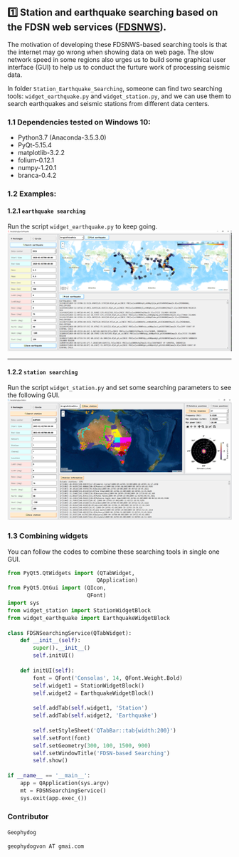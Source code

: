 ## :one: Station and earthquake searching based on the FDSN web services ([FDSNWS](http://www.fdsn.org/webservices/datacenters/)).
The motivation of developing these FDSNWS-based searching tools is that the internet may go wrong when showing data on web page.
The slow network speed in some regions also urges us to build some graphical user interface (GUI) to help us to conduct the furture work of processing seismic data.

In folder `Station_Earthquake_Searching`, someone can find two searching tools:
	`widget_earthquake.py` and `widget_station.py`, and we can use them to search earthquakes and seismic stations from different data centers.

### 1.1 Dependencies tested on Windows 10:
- Python3.7 (Anaconda-3.5.3.0)
- PyQt-5.15.4
- matplotlib-3.2.2
- folium-0.12.1
- numpy-1.20.1
- branca-0.4.2

### 1.2 Examples:
#### 1.2.1 `earthquake searching`
Run the script `widget_earthquake.py` to keep going.
![earthquake](https://github.com/geophydog/Nice_Seismic_Tools_GUI/blob/main/images/earthquake_example.png)

***
#### 1.2.2 `station searching`
Run the script `widget_station.py` and set some searching parameters to see the following GUI.
![station](https://github.com/geophydog/Nice_Seismic_Tools_GUI/blob/main/images/station_example.png)

### 1.3 Combining widgets
You can follow the codes to combine these searching tools in single one GUI.
```python
from PyQt5.QtWidgets import (QTabWidget,
                            QApplication)
from PyQt5.QtGui import (QIcon,
                         QFont)
import sys
from widget_station import StationWidgetBlock
from widget_earthquake import EarthquakeWidgetBlock

class FDSNSearchingService(QTabWidget):
    def __init__(self):
        super().__init__()
        self.initUI()

    def initUI(self):
        font = QFont('Consolas', 14, QFont.Weight.Bold)
        self.widget1 = StationWidgetBlock()
        self.widget2 = EarthquakeWidgetBlock()

        self.addTab(self.widget1, 'Station')
        self.addTab(self.widget2, 'Earthquake')

        self.setStyleSheet('QTabBar::tab{width:200}')
        self.setFont(font)
        self.setGeometry(300, 100, 1500, 900)
        self.setWindowTitle('FDSN-based Searching')
        self.show()

if __name__ == '__main__':
    app = QApplication(sys.argv)
    mt = FDSNSearchingService()
    sys.exit(app.exec_())
```


### Contributor
`Geophydog`

`geophydogvon AT gmai.com`
